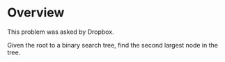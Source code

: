 # Overview 

This problem was asked by Dropbox.

Given the root to a binary search tree, find the second largest node in the tree.
